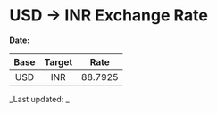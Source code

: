 # USD → INR Exchange Rate

**Date:** 

| Base | Target | Rate  |
|:----:|:------:|:-----:|
| USD  | INR    | 88.7925 |

_Last updated: _